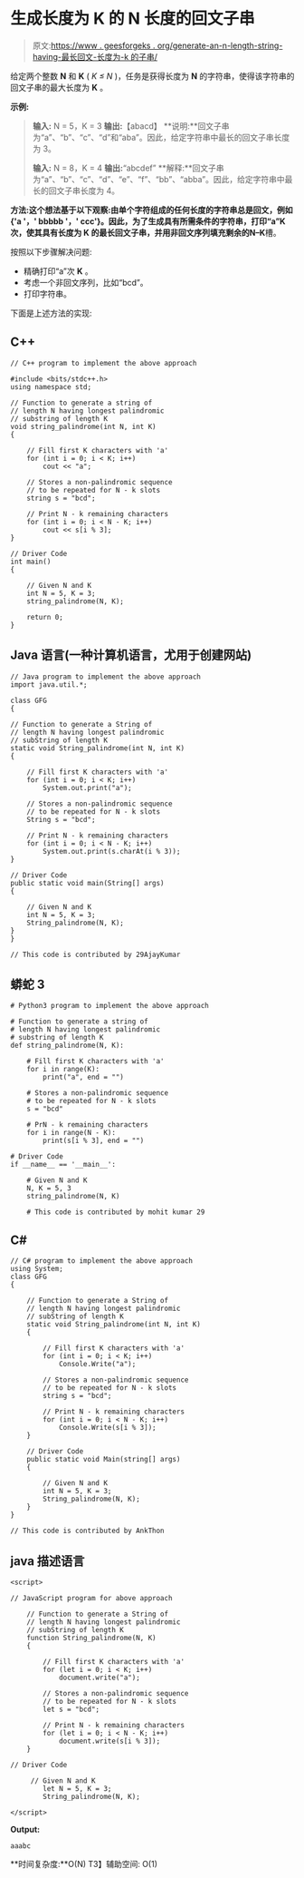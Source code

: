 # 生成长度为 K 的 N 长度的回文子串

> 原文:[https://www . geesforgeks . org/generate-an-n-length-string-having-最长回文-长度为-k 的子串/](https://www.geeksforgeeks.org/generate-an-n-length-string-having-longest-palindromic-substring-of-length-k/)

给定两个整数 **N** 和 **K** ( *K ≤ N* )，任务是获得长度为 **N** 的字符串，使得该字符串的回文子串的最大长度为 **K** 。

**示例:**

> **输入:** N = 5，K = 3
> **输出:**【abacd】
> **说明:**回文子串为“a”、“b”、“c”、“d”和“aba”。因此，给定字符串中最长的回文子串长度为 3。
> 
> **输入:** N = 8，K = 4
> **输出:**“abcdef”
> **解释:**回文子串为“a”、“b”、“c”、“d”、“e”、“f”、“bb”、“abba”。因此，给定字符串中最长的回文子串长度为 4。

**方法:**这个想法基于以下观察:由单个字符组成的任何长度的字符串总是回文，例如{'a '，' bbbbb '，' ccc'}。因此，为了生成具有所需条件的字符串，打印“a”**K**次，使其具有长度为 **K** 的最长回文子串，并用非回文序列填充剩余的**N–K**槽。

按照以下步骤解决问题:

*   精确打印“a”次 **K** 。
*   考虑一个非回文序列，比如“bcd”。
*   打印字符串。

下面是上述方法的实现:

## C++

```
// C++ program to implement the above approach

#include <bits/stdc++.h>
using namespace std;

// Function to generate a string of
// length N having longest palindromic
// substring of length K
void string_palindrome(int N, int K)
{

    // Fill first K characters with 'a'
    for (int i = 0; i < K; i++)
        cout << "a";

    // Stores a non-palindromic sequence
    // to be repeated for N - k slots
    string s = "bcd";

    // Print N - k remaining characters
    for (int i = 0; i < N - K; i++)
        cout << s[i % 3];
}

// Driver Code
int main()
{

    // Given N and K
    int N = 5, K = 3;
    string_palindrome(N, K);

    return 0;
}
```

## Java 语言(一种计算机语言，尤用于创建网站)

```
// Java program to implement the above approach
import java.util.*;

class GFG
{

// Function to generate a String of
// length N having longest palindromic
// subString of length K
static void String_palindrome(int N, int K)
{

    // Fill first K characters with 'a'
    for (int i = 0; i < K; i++)
        System.out.print("a");

    // Stores a non-palindromic sequence
    // to be repeated for N - k slots
    String s = "bcd";

    // Print N - k remaining characters
    for (int i = 0; i < N - K; i++)
        System.out.print(s.charAt(i % 3));
}

// Driver Code
public static void main(String[] args)
{

    // Given N and K
    int N = 5, K = 3;
    String_palindrome(N, K);
}
}

// This code is contributed by 29AjayKumar
```

## 蟒蛇 3

```
# Python3 program to implement the above approach

# Function to generate a string of
# length N having longest palindromic
# substring of length K
def string_palindrome(N, K):

    # Fill first K characters with 'a'
    for i in range(K):
        print("a", end = "")

    # Stores a non-palindromic sequence
    # to be repeated for N - k slots
    s = "bcd"

    # PrN - k remaining characters
    for i in range(N - K):
        print(s[i % 3], end = "")

# Driver Code
if __name__ == '__main__':

    # Given N and K
    N, K = 5, 3
    string_palindrome(N, K)

    # This code is contributed by mohit kumar 29
```

## C#

```
// C# program to implement the above approach
using System;
class GFG
{

    // Function to generate a String of
    // length N having longest palindromic
    // subString of length K
    static void String_palindrome(int N, int K)
    {

        // Fill first K characters with 'a'
        for (int i = 0; i < K; i++)
            Console.Write("a");

        // Stores a non-palindromic sequence
        // to be repeated for N - k slots
        string s = "bcd";

        // Print N - k remaining characters
        for (int i = 0; i < N - K; i++)
            Console.Write(s[i % 3]);
    }

    // Driver Code
    public static void Main(string[] args)
    {

        // Given N and K
        int N = 5, K = 3;
        String_palindrome(N, K);
    }
}

// This code is contributed by AnkThon
```

## java 描述语言

```
<script>

// JavaScript program for above approach

    // Function to generate a String of
    // length N having longest palindromic
    // subString of length K
    function String_palindrome(N, K)
    {

        // Fill first K characters with 'a'
        for (let i = 0; i < K; i++)
            document.write("a");

        // Stores a non-palindromic sequence
        // to be repeated for N - k slots
        let s = "bcd";

        // Print N - k remaining characters
        for (let i = 0; i < N - K; i++)
            document.write(s[i % 3]);
    }

// Driver Code

     // Given N and K
        let N = 5, K = 3;
        String_palindrome(N, K);

</script>
```

**Output:** 

```
aaabc
```

**时间复杂度:**O(N)
T3】辅助空间: O(1)